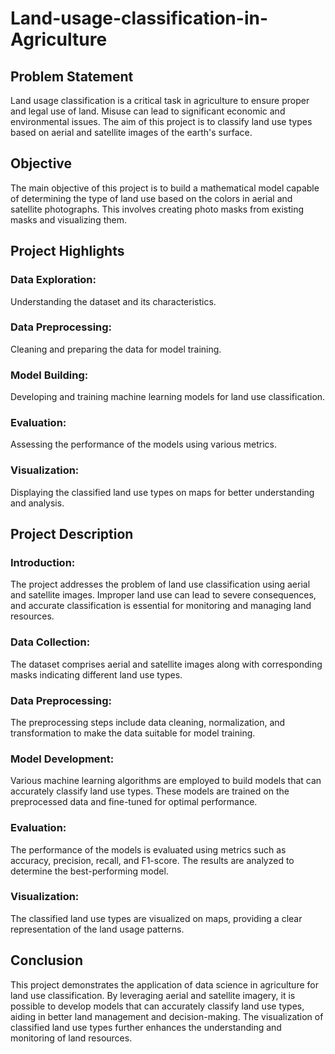 # Land-usage-classification-in-Agriculture
## Problem Statement
Land usage classification is a critical task in agriculture to ensure proper and legal use of land. Misuse can lead to significant economic and environmental issues. The aim of this project is to classify land use types based on aerial and satellite images of the earth's surface.

## Objective
The main objective of this project is to build a mathematical model capable of determining the type of land use based on the colors in aerial and satellite photographs. This involves creating photo masks from existing masks and visualizing them.

## Project Highlights
### Data Exploration:
Understanding the dataset and its characteristics.
### Data Preprocessing:
Cleaning and preparing the data for model training.
### Model Building:
Developing and training machine learning models for land use classification.
### Evaluation:
Assessing the performance of the models using various metrics.
### Visualization:
Displaying the classified land use types on maps for better understanding and analysis.

## Project Description
### Introduction:
The project addresses the problem of land use classification using aerial and satellite images. Improper land use can lead to severe consequences, and accurate classification is essential for monitoring and managing land resources.
### Data Collection:
The dataset comprises aerial and satellite images along with corresponding masks indicating different land use types.
### Data Preprocessing:
The preprocessing steps include data cleaning, normalization, and transformation to make the data suitable for model training.
### Model Development:
Various machine learning algorithms are employed to build models that can accurately classify land use types. These models are trained on the preprocessed data and fine-tuned for optimal performance.
### Evaluation:
The performance of the models is evaluated using metrics such as accuracy, precision, recall, and F1-score. The results are analyzed to determine the best-performing model.
### Visualization:
The classified land use types are visualized on maps, providing a clear representation of the land usage patterns.

## Conclusion
This project demonstrates the application of data science in agriculture for land use classification. By leveraging aerial and satellite imagery, it is possible to develop models that can accurately classify land use types, aiding in better land management and decision-making. The visualization of classified land use types further enhances the understanding and monitoring of land resources.
